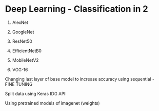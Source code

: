 # Deep Learning - Classification in 2


1) AlexNet

2) GoogleNet

3) ResNet50

4) EfficientNetB0

5) MobileNetV2

6) VGG-16

Changing last layer of base model to increase accuracy using sequential - FINE TUNING

Split data using Keras IDG API

Using pretrained models of imagenet (weights)
